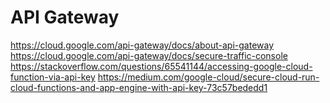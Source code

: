 # API Gateway
https://cloud.google.com/api-gateway/docs/about-api-gateway
https://cloud.google.com/api-gateway/docs/secure-traffic-console
https://stackoverflow.com/questions/65541144/accessing-google-cloud-function-via-api-key
https://medium.com/google-cloud/secure-cloud-run-cloud-functions-and-app-engine-with-api-key-73c57bededd1